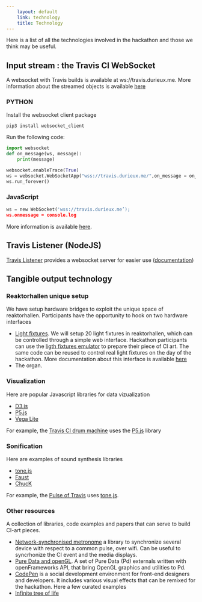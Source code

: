 ```yaml
---
    layout: default
    link: technology
    title: Technology 
---
```


Here is a list of all the technologies involved in the hackathon and those we think may be useful.

## Input stream : the Travis CI WebSocket
A websocket with Travis builds is available at ws://travis.durieux.me. More information about the streamed objects is available [here](https://github.com/KTH/ci-hackathon/blob/master/site/travis.md)

### PYTHON

Install the websocket client package

`pip3 install websocket_client`

Run the following code:

```Python
import websocket
def on_message(ws, message):
    print(message)

websocket.enableTrace(True)
ws = websocket.WebSocketApp("wss://travis.durieux.me/",on_message = on_message)
ws.run_forever()
```

### JavaScript

```Python
ws = new WebSocket('wss://travis.durieux.me’);
ws.onmessage = console.log
```
More information is available [here](/travis.html).

## Travis Listener (NodeJS)

[Travis Listener](https://github.com/tdurieux/travis-listener) provides a websocket server for easier use ([documentation](https://durieux.me/projects/travis_listener.html))

## Tangible output technology

### Reaktorhallen unique setup

We have setup hardware bridges to exploit the unique space of reaktorhallen. Participants have the opportunity to hook on two hardware interfaces
- [Light fixtures](lights). We will setup 20 light fixtures in reaktorhallen, which can be controlled through a simple web interface. Hackathon participants can use the [ligth fixtures emulator](https://github.com/KTH/ci-hackathon/tree/master/resources/emulators/lights) to prepare their piece of CI art. The same code can be reused to control real light fixtures on the day of the hackathon. More documentation about this interface is available [here](https://github.com/KTH/ci-hackathon/tree/master/resources/emulators/lights)
- The organ. 

### Visualization

Here are popular Javascript libraries for data vizualization
- [D3.js](https://d3js.org/)
- [P5.js](https://p5js.org/)
- [Vega Lite](https://vega.github.io/vega-lite/)

For example, the [Travis CI drum machine](https://github.com/KTH/ci-hackathon/tree/master/participants/oscarlvp/drum-machine) uses the [P5.js](https://p5js.org/) library

### Sonification

Here are examples of sound synthesis libraries
- [tone.js](https://tonejs.github.io/)
- [Faust](https://faust.grame.fr/)
- [ChucK](http://chuck.stanford.edu/)

For example, the [Pulse of Travis](https://github.com/KTH/ci-hackathon/tree/master/participants/Jacarte_bbaudry/pulse_of_travis) uses [tone.js](https://tonejs.github.io/).

### Other resources

A collection of libraries, code examples and papers that can serve to build CI-art pieces.
* [Network-synchronised metronome](https://github.com/chr15m/SyncJams) a library to synchronize several device with respect to a common pulse, over wifi. Can be useful to syncrhonize the CI event and the media displays.
* [Pure Data and openGL](https://github.com/Ant1r/ofxPof). A set of Pure Data (Pd) externals written with openFrameworks API, that bring OpenGL graphics and utilities to Pd.
* [CodePen](https://codepen.io) is a social development environment for front-end designers and developers. It includes various visual effects that can be remixed for the hackathon. Here a few curated examples
* [Infinite tree of life](https://codepen.io/ge1doot/pen/vOQZGG)

